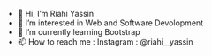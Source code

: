 - 👋 Hi, I’m Riahi Yassin
- 👀 I’m interested in Web and Software Devolopment 
- 🌱 I’m currently learning Bootstrap 
- 📫 How to reach me : Instagram : @riahi__yassin


<!---
riahimedyassin/riahimedyassin is a ✨ special ✨ repository because its `README.md` (this file) appears on your GitHub profile.
You can click the Preview link to take a look at your changes.
--->
